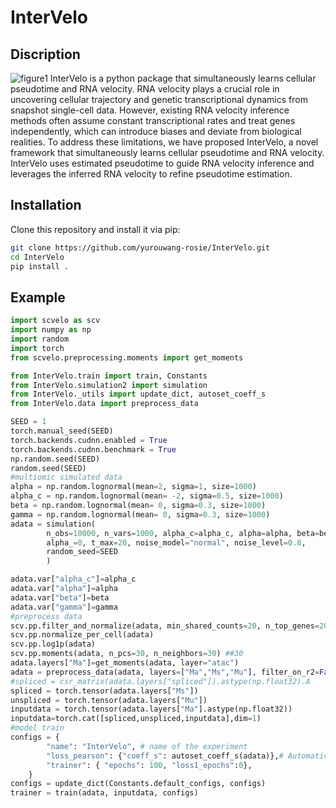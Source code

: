 # InterVelo
## Discription
![figure1](https://github.com/user-attachments/assets/5822bddd-be01-4083-8b68-98c2db17a0e7)
InterVelo is a python package that simultaneously learns cellular pseudotime and RNA velocity. RNA velocity plays a crucial role in uncovering cellular trajectory and genetic transcriptional dynamics from snapshot single-cell data. However, existing RNA velocity inference methods often assume constant transcriptional rates and treat genes independently, which can introduce biases and deviate from biological realities. To address these limitations, we have proposed InterVelo, a novel framework that simultaneously learns cellular pseudotime and RNA velocity. InterVelo uses estimated pseudotime to guide RNA velocity inference and leverages the inferred RNA velocity to refine pseudotime estimation.

## Installation

Clone this repository and install it via pip:

```bash
git clone https://github.com/yurouwang-rosie/InterVelo.git
cd InterVelo
pip install .
```
## Example
```python
import scvelo as scv
import numpy as np
import random
import torch
from scvelo.preprocessing.moments import get_moments

from InterVelo.train import train, Constants
from InterVelo.simulation2 import simulation
from InterVelo._utils import update_dict, autoset_coeff_s
from InterVelo.data import preprocess_data

SEED = 1
torch.manual_seed(SEED)
torch.backends.cudnn.enabled = True
torch.backends.cudnn.benchmark = True
np.random.seed(SEED)
random.seed(SEED)
#multiomic simulated data
alpha = np.random.lognormal(mean=2, sigma=1, size=1000)
alpha_c = np.random.lognormal(mean= -2, sigma=0.5, size=1000)
beta = np.random.lognormal(mean= 0, sigma=0.3, size=1000)
gamma = np.random.lognormal(mean= 0, sigma=0.3, size=1000)
adata = simulation(
        n_obs=10000, n_vars=1000, alpha_c=alpha_c, alpha=alpha, beta=beta, gamma=gamma,
        alpha_=0, t_max=20, noise_model="normal", noise_level=0.8, 
        random_seed=SEED
        )

adata.var["alpha_c"]=alpha_c
adata.var["alpha"]=alpha
adata.var["beta"]=beta
adata.var["gamma"]=gamma
#preprocess data
scv.pp.filter_and_normalize(adata, min_shared_counts=20, n_top_genes=2000)
scv.pp.normalize_per_cell(adata)
scv.pp.log1p(adata)
scv.pp.moments(adata, n_pcs=30, n_neighbors=30) ##30
adata.layers["Ma"]=get_moments(adata, layer="atac")
adata = preprocess_data(adata, layers=["Ma","Ms","Mu"], filter_on_r2=False)
#spliced = csr_matrix(adata.layers["spliced"]).astype(np.float32).A
spliced = torch.tensor(adata.layers["Ms"])
unspliced = torch.tensor(adata.layers["Mu"])
inputdata = torch.tensor(adata.layers["Ma"].astype(np.float32))
inputdata=torch.cat([spliced,unspliced,inputdata],dim=1)
#model train  
configs = {
        "name": "InterVelo", # name of the experiment
        "loss_pearson": {"coeff_s": autoset_coeff_s(adata)},# Automatic setting of the spliced correlation objective
        "trainer": { "epochs": 100, "loss1_epochs":0},
    }
configs = update_dict(Constants.default_configs, configs)
trainer = train(adata, inputdata, configs)
```
